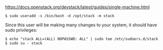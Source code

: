 

https://docs.openstack.org/devstack/latest/guides/single-machine.html

```
$ sudo useradd -s /bin/bash -d /opt/stack -m stack
```

Since this user will be making many changes to your system, it should have sudo privileges:

```
$ echo "stack ALL=(ALL) NOPASSWD: ALL" | sudo tee /etc/sudoers.d/stack
$ sudo su - stack
```
